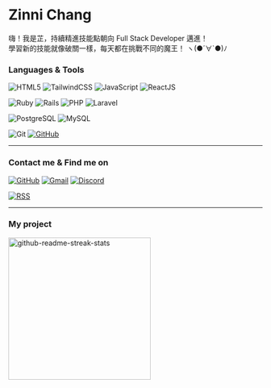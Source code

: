 <h1>Zinni Chang</h1>
嗨！我是芷，持續精進技能點朝向 Full Stack Developer 邁進！<br />
學習新的技能就像破關一樣，每天都在挑戰不同的魔王！
<span>ヽ(●´∀`●)ﾉ  </span>

### Languages & Tools 
![HTML5](https://img.shields.io/badge/-HTML5-E34F26?logo=html5&logoColor=white&style=for-the-badge)
![TailwindCSS](https://img.shields.io/badge/-TailwindCSS-06B6D4?logo=tailwindcss&logoColor=white&style=for-the-badge)
![JavaScript](https://img.shields.io/badge/-JavaScript-F7DF1E?logo=javascript&logoColor=white&style=for-the-badge)
![ReactJS](https://img.shields.io/badge/-ReactJs-61DAFB?logo=react&logoColor=white&style=for-the-badge)

![Ruby](https://img.shields.io/badge/-Ruby-CC342D?logo=ruby&logoColor=white&style=for-the-badge)
![Rails](https://img.shields.io/badge/-Rails-D30001?logo=rubyonrails&logoColor=white&style=for-the-badge)
![PHP](https://img.shields.io/badge/-PHP-777BB4?logo=php&logoColor=white&style=for-the-badge)
![Laravel](https://img.shields.io/badge/-Laravel-FF2D20?logo=laravel&logoColor=white&style=for-the-badge)

![PostgreSQL](https://img.shields.io/badge/-PostgreSQL-4169E1?logo=postgresql&logoColor=white&style=for-the-badge)
![MySQL](https://img.shields.io/badge/-MySQL-4479A1?logo=mysql&logoColor=white&style=for-the-badge)

![Git](https://img.shields.io/badge/-Git-F05032?logo=git&logoColor=white&style=for-the-badge)
[![GitHub](https://img.shields.io/badge/-GitHub-181717?logo=github&logoColor=white&style=for-the-badge)](https://github.com/viiining)

---

### Contact me & Find me on 

[![GitHub](https://img.shields.io/badge/-GitHub-181717?logo=github&logoColor=white&style=for-the-badge)](https://github.com/viiining)
[![Gmail](https://img.shields.io/badge/-Gmail-EA4335?logo=gmail&logoColor=white&style=for-the-badge)](mailto:czinni853@gmail.com)
[![Discord](https://img.shields.io/badge/-Discord-5865F2?logo=discord&logoColor=white&style=for-the-badge)](https://discordapp.com/users/1113786568956715118)

[![RSS](https://img.shields.io/badge/-RSS-FFA500?logo=rss&logoColor=white&style=for-the-badge)](https://viiisit.com/)

---
### My project
<img width="282" src="https://denvercoder1-github-readme-stats.vercel.app/api/pin/?username=viiining&repo=14th-READMee&theme=transparent&bg_color=fffaf5&title_color=FFA500&icon_color=F8D866&hide_border=true&show_icons=false" alt="github-readme-streak-stats">

